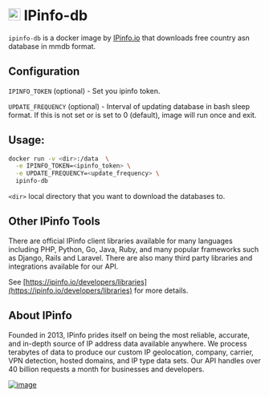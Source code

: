 # [<img src="https://ipinfo.io/static/ipinfo-small.svg" alt="IPinfo" width="24"/>](https://ipinfo.io/) IPinfo-db

`ipinfo-db` is a docker image by [IPinfo.io](https://ipinfo.io) that downloads free country asn database in mmdb format.

## Configuration
`IPINFO_TOKEN` (optional) - Set you ipinfo token.

`UPDATE_FREQUENCY` (optional) - Interval of updating database in bash sleep format. If this is not set or is set to 0 (default), image will run once and exit.
## Usage:
```bash
docker run -v <dir>:/data  \
  -e IPINFO_TOKEN=<ipinfo_token> \
  -e UPDATE_FREQUENCY=<update_frequency> \
  ipinfo-db
```
`<dir>` local directory that you want to download the databases to.
## Other IPinfo Tools

There are official IPinfo client libraries available for many languages including PHP, Python, Go, Java, Ruby, and many popular frameworks such as Django, Rails and Laravel. There are also many third party libraries and integrations available for our API.

See [https://ipinfo.io/developers/libraries](https://ipinfo.io/developers/libraries) for more details.

## About IPinfo

Founded in 2013, IPinfo prides itself on being the most reliable, accurate, and in-depth source of IP address data available anywhere. We process terabytes of data to produce our custom IP geolocation, company, carrier, VPN detection, hosted domains, and IP type data sets. Our API handles over 40 billion requests a month for businesses and developers.

[![image](https://avatars3.githubusercontent.com/u/15721521?s=128&u=7bb7dde5c4991335fb234e68a30971944abc6bf3&v=4)](https://ipinfo.io/)
